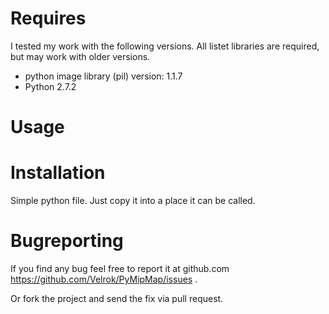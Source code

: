 # Requires

I tested my work with the following versions.
All listet libraries are required, but may work with older versions.

 - python image library (pil) version: 1.1.7
 - Python 2.7.2 


# Usage


# Installation

Simple python file. Just copy it into a place it can be called.


# Bugreporting

If you find any bug feel free to report it at github.com https://github.com/Velrok/PyMipMap/issues .

Or fork the project and send the fix via pull request.

